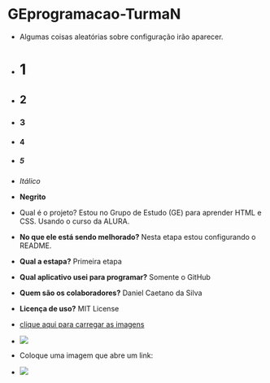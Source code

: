 # GEprogramacao-TurmaN
- Algumas coisas aleatórias sobre configuração irão aparecer.
- # 1
- ## 2
- ### 3
- #### 4
- ##### 5
- _Itálico_

- **Negrito**
- Qual é o projeto? Estou no Grupo de Estudo (GE) para aprender HTML e CSS. Usando o curso da ALURA.
- **No que ele está sendo melhorado?** Nesta etapa estou configurando o README.
- **Qual a estapa?** Primeira etapa
- **Qual aplicativo usei para programar?** Somente o GitHub
- **Quem são os colaboradores?** Daniel Caetano da Silva
- **Licença de uso?** MIT License
- [clique aqui para carregar as imagens](https://github.com/alexandresanlim/Badges4-README.md-Profile)
- ![](https://tenor.com/view/bruce-almighty-jim-carrey-type-typing-fast-gif-4271405)
- Coloque uma imagem que abre um link:
- [![](https://img.shields.io/badge/Linux-FCC624?style=for-the-badge&logo=linux&logoColor=black)](https://github.com/alexandresanlim/Badges4-README.md-Profile)
